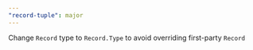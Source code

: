 ```yaml
---
"record-tuple": major
---
```


Change `Record` type to `Record.Type` to avoid overriding first-party `Record`
